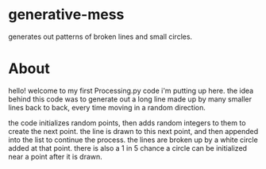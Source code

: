 # generative-mess
generates out patterns of broken lines and small circles.

# About

hello! welcome to my first Processing.py code i'm putting up here.
the idea behind this code was to generate out a long line made up by many smaller lines back to back, every time moving in a random direction.

the code initializes random points, then adds random integers to them to create the next point. the line is drawn to this next point, and then appended into the list to continue the process.
the lines are broken up by a white circle added at that point.
there is also a 1 in 5 chance a circle can be initialized near a point after it is drawn.
